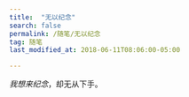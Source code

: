 ```yaml
---
title:  "无以纪念"
search: false
permalink: /随笔/无以纪念
tag: 随笔
last_modified_at: 2018-06-11T08:06:00-05:00

---
```




*我想来纪念*，却无从下手。